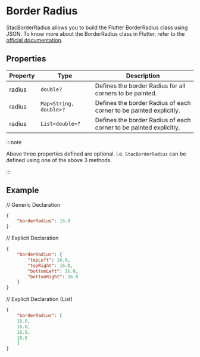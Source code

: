 # Border Radius

StacBorderRadius allows you to build the Flutter BorderRadius class using JSON.
To know more about the BorderRadius class in Flutter, refer to the [official documentation](https://api.flutter.dev/flutter/painting/BorderRadius-class.html).

## Properties

| Property | Type                   | Description                                                        |
| -------- | ---------------------- | ------------------------------------------------------------------ |
| radius   | `double?`              | Defines the border Radius for all corners to be painted.           |
| radius   | `Map<String, double>?` | Defines the border Radius of each corner to be painted explicitly. |
| radius   | `List<double>?`        | Defines the border Radius of each corner to be painted explicitly. |

:::note

Above three properties defined are optional. i.e. `StacBorderRadius` can be defined using one of the above 3 methods.

:::

## Example

// Generic Declaration
```json
{
    "borderRadius": 16.0
}
```
// Explicit Declaration
```json
{
    "borderRadius": {
        "topLeft": 16.0,
        "topRight": 16.0,
        "bottomLeft": 16.0,
        "bottomRight": 16.0
    }
}
```

// Explicit Declaration (List)
```json
{
    "borderRadius": [
    16.0, 
    16.0, 
    16.0, 
    16.0
    ]
}
```